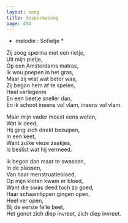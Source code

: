```yaml
---
layout: song
title: despermasong
page: 404
---
```


* melodie : Sofietje *  

Zij zoog sperma met een rietje,  
Uit mijn pietje,  
Op een Amsterdams matras,  
Ik wou poepen in het gras,  
Maar zij wist wat beter was,  
Zij begon hem af te spelen,  
Heel verlegenm  
En een beetje sneller dan,  
En ik schoot ineens vol vlam, ineens vol vlam.  

Maar mijn vader moest eens weten,  
Wat ik deed,  
Hij ging zich direkt bezuipen,  
In een keet,  
Want zulke vieze zaakjes,  
Is beslist wat hij vermeed.  

Ik begon dan maar te swassen,  
In de plassen,  
Van haar menstruatiebloed,  
Op mijn kloten kwam er bloed,  
Want die swas deed toch zo goed,  
Haar schaamlippen gingen open,  
Heel ver open,  
Bij de eerste felle beet,  
Het genot zich diep invreet, zich diep invreet.  

